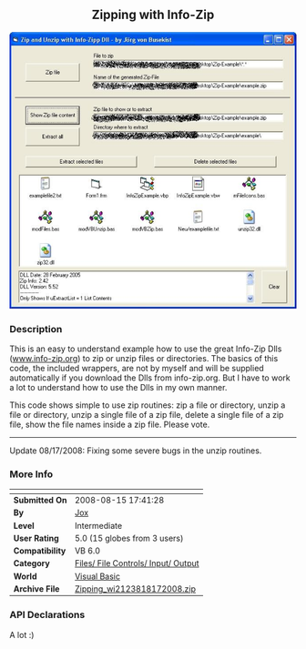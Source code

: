 ﻿<div align="center">

## Zipping with Info\-Zip

<img src="PIC2008815122201425.jpg">
</div>

### Description

This is an easy to understand example how to use the great Info-Zip Dlls (www.info-zip.org) to zip or unzip files or directories. The basics of this code, the included wrappers, are not by myself and will be supplied automatically if you download the Dlls from info-zip.org. But I have to work a lot to understand how to use the Dlls in my own manner.

This code shows simple to use zip routines: zip a file or directory, unzip a file or directory, unzip a single file of a zip file, delete a single file of a zip file, show the file names inside a zip file. Please vote.

----

Update 08/17/2008: Fixing some severe bugs in the unzip routines.
 
### More Info
 


<span>             |<span>
---                |---
**Submitted On**   |2008-08-15 17:41:28
**By**             |[Jox](https://github.com/Planet-Source-Code/PSCIndex/blob/master/ByAuthor/jox.md)
**Level**          |Intermediate
**User Rating**    |5.0 (15 globes from 3 users)
**Compatibility**  |VB 6\.0
**Category**       |[Files/ File Controls/ Input/ Output](https://github.com/Planet-Source-Code/PSCIndex/blob/master/ByCategory/files-file-controls-input-output__1-3.md)
**World**          |[Visual Basic](https://github.com/Planet-Source-Code/PSCIndex/blob/master/ByWorld/visual-basic.md)
**Archive File**   |[Zipping\_wi2123818172008\.zip](https://github.com/Planet-Source-Code/jox-zipping-with-info-zip__1-70968/archive/master.zip)

### API Declarations

A lot :)





